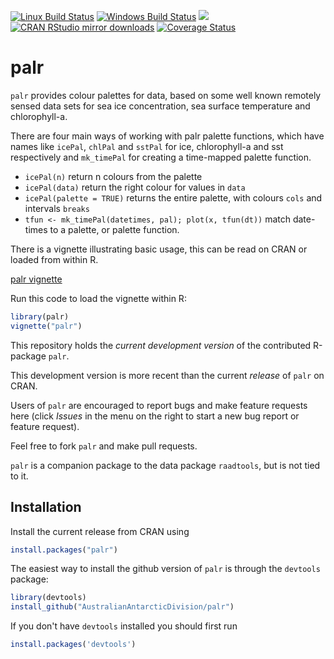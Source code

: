 
<!-- README.md is generated from README.Rmd. Please edit that file -->
[![Linux Build Status](https://travis-ci.org/AustralianAntarcticDivision/palr.svg?branch=master)](https://travis-ci.org/AustralianAntarcticDivision/palr) [![Windows Build Status](https://ci.appveyor.com/api/projects/status/github/AustralianAntarcticDivision/palr?branch=master&svg=true)](https://ci.appveyor.com/project/mdsumner/palr) [![](http://www.r-pkg.org/badges/version/palr)](http://www.r-pkg.org/pkg/palr) [![CRAN RStudio mirror downloads](http://cranlogs.r-pkg.org/badges/palr)](http://www.r-pkg.org/pkg/palr) [![Coverage Status](https://img.shields.io/codecov/c/github/AustralianAntarcticDivision/palr/master.svg)](https://codecov.io/github/AustralianAntarcticDivision/palr?branch=master)

palr
====

`palr` provides colour palettes for data, based on some well known remotely sensed data sets for sea ice concentration, sea surface temperature and chlorophyll-a.

There are four main ways of working with palr palette functions, which have names like `icePal`, `chlPal` and `sstPal` for ice, chlorophyll-a and sst respectively and `mk_timePal` for creating a time-mapped palette function.

-   `icePal(n)` return n colours from the palette
-   `icePal(data)` return the right colour for values in `data`
-   `icePal(palette = TRUE)` returns the entire palette, with colours `cols` and intervals `breaks`
-   `tfun <- mk_timePal(datetimes, pal); plot(x, tfun(dt))` match date-times to a palette, or palette function.

There is a vignette illustrating basic usage, this can be read on CRAN or loaded from within R.

[palr vignette](https://cloud.r-project.org/web/packages/palr/vignettes/palr.html)

Run this code to load the vignette within R:

``` r
library(palr)
vignette("palr")
```

This repository holds the *current development version* of the contributed R-package `palr`.

This development version is more recent than the current *release* of `palr` on CRAN.

Users of `palr` are encouraged to report bugs and make feature requests here (click *Issues* in the menu on the right to start a new bug report or feature request).

Feel free to fork `palr` and make pull requests.

`palr` is a companion package to the data package `raadtools`, but is not tied to it.

Installation
------------

Install the current release from CRAN using

``` r
install.packages("palr")
```

The easiest way to install the github version of `palr` is through the `devtools` package:

``` r
library(devtools)
install_github("AustralianAntarcticDivision/palr")
```

If you don't have `devtools` installed you should first run

``` r
install.packages('devtools')
```
